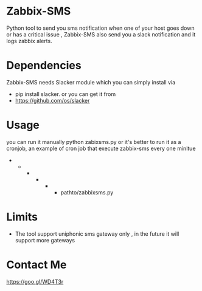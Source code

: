 # Zabbix-SMS
Python tool to send you sms notification when one of your host goes down or has a critical issue , Zabbix-SMS also send you a slack notification
and it logs zabbix alerts.

 
# Dependencies
Zabbix-SMS needs Slacker module which you can simply install via
- pip install slacker.  or you can get it from
- https://github.com/os/slacker

# Usage
you can run it manually 
python zabixsms.py or it's better to run it as a cronjob, an example of cron job that execute zabbix-sms every one minitue
- *   *    *    *    * pathto/zabbixsms.py


# Limits
- The tool support uniphonic sms gateway only , in the future it will support more gateways


# Contact Me
https://goo.gl/WD4T3r
